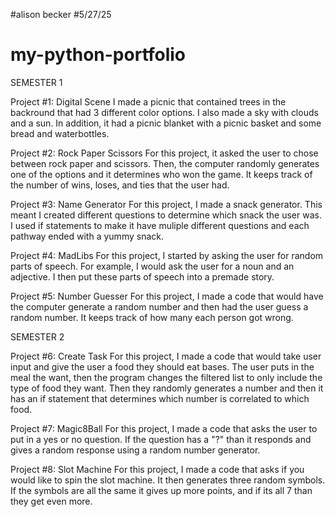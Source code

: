#alison becker
#5/27/25
# my-python-portfolio
SEMESTER 1

Project #1: Digital Scene
I made a picnic that contained trees in the backround that had 3 different color options. I also made a sky with clouds and a sun. In addition, it had a picnic blanket with a picnic basket and some bread and waterbottles. 

Project #2: Rock Paper Scissors
For this project, it asked the user to chose between rock paper and scissors. Then, the computer randomly generates one of the options and it determines who won the game. It keeps track of the number of wins, loses, and ties that the user had. 

Project #3: Name Generator
For this project, I made a snack generator. This meant I created different questions to determine which snack the user was. I used if statements to make it have muliple different questions and each pathway ended with a yummy snack. 

Project #4: MadLibs
For this project, I started by asking the user for random parts of speech. For example, I would ask the user for a noun and an adjective. I then put these parts of speech into a premade story. 

Project #5: Number Guesser
For this project, I made a code that would have the computer generate a random number and then had the user guess a random number. It keeps track of how many each person got wrong. 

SEMESTER 2

Project #6: Create Task
For this project, I made a code that would take user input and give the user a food they should eat bases. The user puts in the meal the want, then the program changes the filtered list to only include the type of food they want. Then they randomly generates a number and then it has an if statement that determines which number is correlated to which food. 

Project #7: Magic8Ball
For this project, I made a code that asks the user to put in a yes or no question. If the question has a "?" than it responds and gives a random response using a random number generator. 

Project #8: Slot Machine
For this project, I made a code that asks if you would like to spin the slot machine. It then generates three random symbols. If the symbols are all the same it gives up more points, and if its all 7 than they get even more. 

